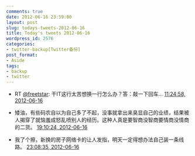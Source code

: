 ```yaml
---
comments: true
date: 2012-06-16 23:59:00
layout: post
slug: todays-tweets-2012-06-16
title: Today's tweets 2012-06-16
wordpress_id: 2576
categories:
- twitter-backup[Twitter备份]
post_format:
- Aside
tags:
- backup
- twitter
---
```





  * RT [@freetstar](http://twitter.com/freetstar): 干IT这行太苦想换一行怎么办？答：敲一下回车… [11:24:58, 2012-06-16](http://twitter.com/gfrog/statuses/213834525057368064)





  * 矮油，有些码农自以为自己多了不起，没事就拿出来臭显自己的业绩，结果被人揭穿了就恼羞成怒乱喷别人的经历。这种人真是要智商没智商要情商没情商的二货。 [19:10:24, 2012-06-16](http://twitter.com/gfrog/statuses/213951654104547330)





  * 我了个擦，新换的房子网络卡的让人发指，明天一定得想办法自己装一条线路。 [23:08:35, 2012-06-16](http://twitter.com/gfrog/statuses/214011595192406017)




